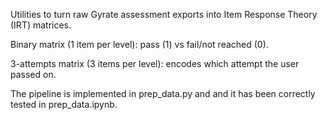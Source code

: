 Utilities to turn raw Gyrate assessment exports into Item Response Theory (IRT) matrices.

Binary matrix (1 item per level): pass (1) vs fail/not reached (0).

3-attempts matrix (3 items per level): encodes which attempt the user passed on.

The pipeline is implemented in prep_data.py and and it has been correctly tested in prep_data.ipynb.